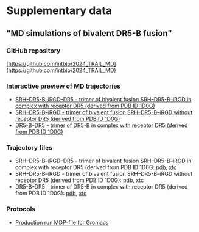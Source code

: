 # Supplementary data
## "MD simulations of bivalent DR5-B fusion"

### GitHub repository
[https://github.com/intbio/2024_TRAIL_MD](https://github.com/intbio/2024_TRAIL_MD)

### Interactive preview of MD trajectories
- [SRH–DR5-B–iRGD–DR5 - trimer of bivalent fusion SRH–DR5-B–iRGD in complex with receptor DR5 (derived from PDB ID 1D0G)](trimer_peptides_DR5)
- [SRH–DR5-B–iRGD - trimer of bivalent fusion SRH–DR5-B–iRGD without receptor DR5 (derived from PDB ID 1D0G)](trimer_peptides)
- [DR5-B–DR5 - trimer of DR5-B in complex with receptor DR5 (derived from PDB ID 1D0G)](trimer_DR5)

### Trajectory files
- SRH–DR5-B–iRGD–DR5 - trimer of bivalent fusion SRH–DR5-B–iRGD in complex with receptor DR5 (derived from PDB ID 1D0G: [pdb](trj/trimer_peptides_DR5.pdb), [xtc](trj/trimer_peptides_DR5.xtc)
- SRH–DR5-B–iRGD - trimer of bivalent fusion SRH–DR5-B–iRGD without receptor DR5 (derived from PDB ID 1D0G): [pdb](trj/trimer_peptides.pdb), [xtc](trj/trimer_peptides.xtc)
- DR5-B–DR5 - trimer of DR5-B in complex with receptor DR5 (derived from PDB ID 1D0G): [pdb](trj/trimer_DR5.pdb), [xtc](trj/trimer_DR5.xtc)

### Protocols
- [Production run MDP-file for Gromacs](MD_production_protocol.mdp)
